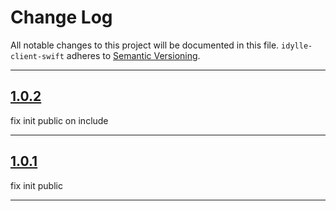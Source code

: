 # Change Log

All notable changes to this project will be documented in this file.
`idylle-client-swift` adheres to [Semantic Versioning](http://semver.org/).

---

## [1.0.2](https://github.com/Digipolitan/idylle-client-swift/releases/tag/v1.0.2)

fix init public on include

---

## [1.0.1](https://github.com/Digipolitan/idylle-client-swift/releases/tag/v1.0.1)

fix init public

---
